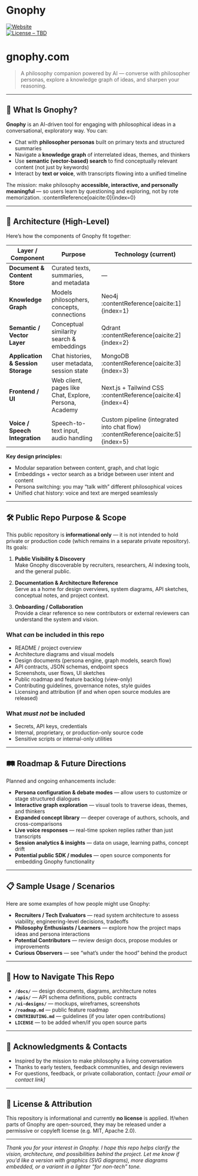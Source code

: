 # Gnophy

[![Website](https://img.shields.io/badge/web-gnophy.com-blue)](https://gnophy.com)  
[![License – TBD](https://img.shields.io/badge/license-TBD-lightgrey)]()

# gnophy.com

> A philosophy companion powered by AI — converse with philosopher personas, explore a knowledge graph of ideas, and sharpen your reasoning.

---

## 🎯 What Is Gnophy?

**Gnophy** is an AI-driven tool for engaging with philosophical ideas in a conversational, exploratory way. You can:

- Chat with **philosopher personas** built on primary texts and structured summaries
- Navigate a **knowledge graph** of interrelated ideas, themes, and thinkers
- Use **semantic (vector-based) search** to find conceptually relevant content (not just by keywords)
- Interact by **text or voice**, with transcripts flowing into a unified timeline

The mission: make philosophy **accessible, interactive, and personally meaningful** — so users learn by questioning and exploring, not by rote memorization. :contentReference[oaicite:0]{index=0}

---

## 🧩 Architecture (High-Level)

Here’s how the components of Gnophy fit together:

| Layer / Component                 | Purpose                                                | Technology (current)                                                              |
| --------------------------------- | ------------------------------------------------------ | --------------------------------------------------------------------------------- |
| **Document & Content Store**      | Curated texts, summaries, and metadata                 | —                                                                                 |
| **Knowledge Graph**               | Models philosophers, concepts, connections             | Neo4j :contentReference[oaicite:1]{index=1}                                       |
| **Semantic / Vector Layer**       | Conceptual similarity search & embeddings              | Qdrant :contentReference[oaicite:2]{index=2}                                      |
| **Application & Session Storage** | Chat histories, user metadata, session state           | MongoDB :contentReference[oaicite:3]{index=3}                                     |
| **Frontend / UI**                 | Web client, pages like Chat, Explore, Persona, Academy | Next.js + Tailwind CSS :contentReference[oaicite:4]{index=4}                      |
| **Voice / Speech Integration**    | Speech-to-text input, audio handling                   | Custom pipeline (integrated into chat flow) :contentReference[oaicite:5]{index=5} |

**Key design principles:**

- Modular separation between content, graph, and chat logic
- Embeddings + vector search as a bridge between user intent and content
- Persona switching: you may “talk with” different philosophical voices
- Unified chat history: voice and text are merged seamlessly

---

## 🛠️ Public Repo Purpose & Scope

This public repository is **informational only** — it is not intended to hold private or production code (which remains in a separate private repository). Its goals:

1. **Public Visibility & Discovery**  
   Make Gnophy discoverable by recruiters, researchers, AI indexing tools, and the general public.

2. **Documentation & Architecture Reference**  
   Serve as a home for design overviews, system diagrams, API sketches, conceptual notes, and project context.

3. **Onboarding / Collaboration**  
   Provide a clear reference so new contributors or external reviewers can understand the system and vision.

### What _can_ be included in this repo

- README / project overview
- Architecture diagrams and visual models
- Design documents (persona engine, graph models, search flow)
- API contracts, JSON schemas, endpoint specs
- Screenshots, user flows, UI sketches
- Public roadmap and feature backlog (view-only)
- Contributing guidelines, governance notes, style guides
- Licensing and attribution (if and when open source modules are released)

### What _must not_ be included

- Secrets, API keys, credentials
- Internal, proprietary, or production-only source code
- Sensitive scripts or internal-only utilities

---

## 🛤 Roadmap & Future Directions

Planned and ongoing enhancements include:

- **Persona configuration & debate modes** — allow users to customize or stage structured dialogues
- **Interactive graph exploration** — visual tools to traverse ideas, themes, and thinkers
- **Expanded concept library** — deeper coverage of authors, schools, and cross-comparisons
- **Live voice responses** — real-time spoken replies rather than just transcripts
- **Session analytics & insights** — data on usage, learning paths, concept drift
- **Potential public SDK / modules** — open source components for embedding Gnophy functionality

---

## 📋 Sample Usage / Scenarios

Here are some examples of how people might use Gnophy:

- **Recruiters / Tech Evaluators** — read system architecture to assess viability, engineering-level decisions, tradeoffs
- **Philosophy Enthusiasts / Learners** — explore how the project maps ideas and persona interactions
- **Potential Contributors** — review design docs, propose modules or improvements
- **Curious Observers** — see “what’s under the hood” behind the product

---

## 🧭 How to Navigate This Repo

- **`/docs/`** — design documents, diagrams, architecture notes
- **`/apis/`** — API schema definitions, public contracts
- **`/ui-designs/`** — mockups, wireframes, screenshots
- **`/roadmap.md`** — public feature roadmap
- **`CONTRIBUTING.md`** — guidelines (if you later open contributions)
- **`LICENSE`** — to be added when/if you open source parts

---

## 📣 Acknowledgments & Contacts

- Inspired by the mission to make philosophy a living conversation
- Thanks to early testers, feedback communities, and design reviewers
- For questions, feedback, or private collaboration, contact: _[your email or contact link]_

---

## 🧾 License & Attribution

This repository is informational and currently **no license** is applied. If/when parts of Gnophy are open-sourced, they may be released under a permissive or copyleft license (e.g. MIT, Apache 2.0).

---

_Thank you for your interest in Gnophy. I hope this repo helps clarify the vision, architecture, and possibilities behind the project. Let me know if you'd like a version with graphics (SVG diagrams), more diagrams embedded, or a variant in a lighter “for non-tech” tone._
